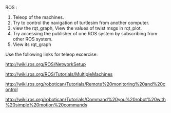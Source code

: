 ROS : 

1. Teleop of the machines.
2. Try to control the navigation of turtlesim from another computer. 
3. view the rqt_graph, View the values of twist msgs in rqt_plot.
4. Try accessing the publisher of one ROS system by subscribing from other ROS system.
5. View its rqt_graph

Use the following links for teleop excercise:

http://wiki.ros.org/ROS/NetworkSetup

http://wiki.ros.org/ROS/Tutorials/MultipleMachines

http://wiki.ros.org/robotican/Tutorials/Remote%20monitoring%20and%20control

http://wiki.ros.org/robotican/Tutorials/Command%20you%20robot%20with%20simple%20motion%20commands
